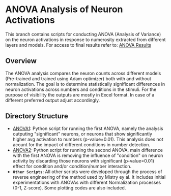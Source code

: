 # ANOVA Analysis of Neuron Activations

This branch contains scripts for conducting ANOVA (Analysis of Variance) on the neuron activations in response to numerosity extracted from different layers and models. For access to final results refer to:
[ANOVA Results](https://unipdit-my.sharepoint.com/:u:/g/personal/anahita_soltantouyeh_studenti_unipd_it/EZwM38x6waZCjEiDZtQdRLQB_PKtaybmLSwdpewCH_X0ew?e=MPkazK)

## Overview
The ANOVA analysis compares the neuron counts across different models (Pre-trained and trained using Adam optimizer) both with and without normalization. The goal is to determine statistically significant differences in neuron activations across numbers and conditions in the stimuli.
For the purpose of visibility the outputs are mostly in Excel format. In case of a different preferred output adjust accordingly. 

## Directory Structure
- [ANOVA1](https://github.com/anahita-soltan/CCNL-Cognitive_Computational_Neuroscience_Lab/blob/Anova-analysis/ANOVA1_NonN.py): Python script for running the first ANOVA, namely the analysis outputing "significant" neurons, or neurons that show significantly higher avg activation to numbers (p-value=0.01). This analysis does not acount for the impact of different conditions in number detection.
- [ANOVA2](https://github.com/anahita-soltan/CCNL-Cognitive_Computational_Neuroscience_Lab/blob/Anova-analysis/ANOVA2_NonN.py): Python script for running the second ANOVA, main difference with the first ANOVA is removing the influence of "condition" on neuron activity by discarding those neurons with significant (p-value=0.01) effect for condition and/or  condition/number interaction. 
- **`Other Scripts`**: All other scripts were developed through the process of reverse engineering of the method used by Mistry ey al. It includes initial experimentations with ANOVAs with different Normalization processes (0-1, Z-score). Some plotting codes are also included.

